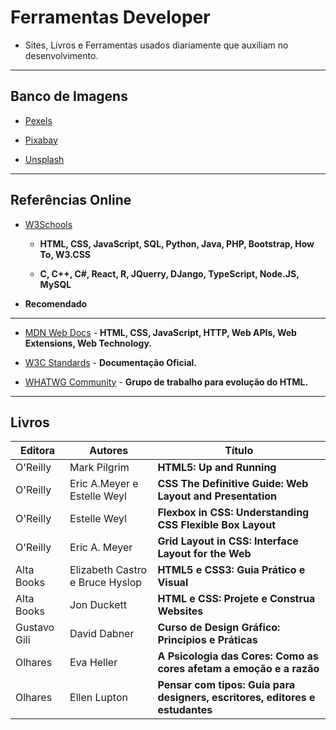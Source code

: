# Ferramentas Developer
* Sites, Livros e Ferramentas usados diariamente que auxiliam no desenvolvimento.

---
## Banco de Imagens
* [Pexels](https://www.pexels.com/pt-br/)

* [Pixabay](https://pixabay.com/pt/)

* [Unsplash](https://unsplash.com/)

---
## Referências Online
* [W3Schools](https://www.w3schools.com/)
  * **HTML, CSS, JavaScript, SQL, Python, Java, PHP, Bootstrap, How To, W3.CSS**
 
  * **C, C++, C#, React, R, JQuerry, DJango, TypeScript, Node.JS, MySQL**

* **Recomendado**

---
* [MDN Web Docs](https://developer.mozilla.org/en-US/) - **HTML, CSS, JavaScript, HTTP, Web APIs, Web Extensions, Web Technology.**

* [W3C Standards](https://www.cursoemvideo.com/curso/html5-css3-modulo1/aulas/modulo-1-2/modulos/capitulo-1-aula-3-melhores-livros-para-aprender-html5-e-css3/) - **Documentação Oficial.**

* [WHATWG Community](https://whatwg.org/) - **Grupo de trabalho para evolução do HTML.**

---
## Livros
Editora|Autores|Título
---|---|---
O'Reilly|Mark Pilgrim|**HTML5: Up and Running**
O'Reilly|Eric A.Meyer e Estelle Weyl|**CSS The Definitive Guide: Web Layout and Presentation**
O'Reilly|Estelle Weyl|**Flexbox in CSS: Understanding CSS Flexible Box Layout**
O'Reilly|Eric A. Meyer|**Grid Layout in CSS: Interface Layout for the Web**
Alta Books|Elizabeth Castro e Bruce Hyslop|**HTML5 e CSS3: Guia Prático e Visual**
Alta Books|Jon Duckett|**HTML e CSS: Projete e Construa Websites**
Gustavo Gili|David Dabner|**Curso de Design Gráfico: Princípios e Práticas**
Olhares|Eva Heller|**A Psicologia das Cores: Como as cores afetam a emoção e a razão**
Olhares|Ellen Lupton|**Pensar com tipos: Guia para designers, escritores, editores e estudantes**
